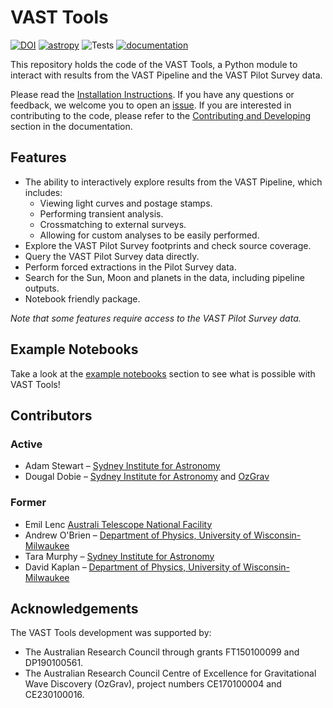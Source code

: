 # VAST Tools
[![DOI](https://zenodo.org/badge/199943719.svg)](https://zenodo.org/badge/latestdoi/199943719)
[![astropy](http://img.shields.io/badge/powered%20by-AstroPy-orange.svg?style=flat)](http://www.astropy.org/)
![Tests](https://github.com/askap-vast/vast-tools/actions/workflows/pytest.yml/badge.svg)
[![documentation](https://img.shields.io/badge/docs-mkdocs%20material-blue.svg?style=flat)](https://vast-survey.org/vast-tools/)

This repository holds the code of the VAST Tools, a Python module to interact with results from the VAST Pipeline and the VAST Pilot Survey data.

Please read the [Installation Instructions](https://vast-survey.org/vast-tools/getting_started/installation/). If you have any questions or feedback, we welcome you to open an [issue](https://github.com/askap-vast/vast-tools/issues). 
If you are interested in contributing to the code, please refer to the [Contributing and Developing](https://vast-survey.org/vast-tools/contributing/develop/) section in the documentation.

## Features

  * The ability to interactively explore results from the VAST Pipeline, which includes:
      - Viewing light curves and postage stamps.
      - Performing transient analysis.
      - Crossmatching to external surveys.
      - Allowing for custom analyses to be easily performed.
  * Explore the VAST Pilot Survey footprints and check source coverage.
  * Query the VAST Pilot Survey data directly.
  * Perform forced extractions in the Pilot Survey data.
  * Search for the Sun, Moon and planets in the data, including pipeline outputs.
  * Notebook friendly package.
  

_Note that some features require access to the VAST Pilot Survey data._

## Example Notebooks

Take a look at the [example notebooks](https://github.com/askap-vast/vast-tools/tree/master/notebook-examples) section to see what is possible with VAST Tools!

## Contributors

### Active

* Adam Stewart – [Sydney Institute for Astronomy](https://sifa.sydney.edu.au/)
* Dougal Dobie – [Sydney Institute for Astronomy](https://sifa.sydney.edu.au/) and [OzGrav](https://www.ozgrav.org)

### Former
* Emil Lenc [Australi Telescope National Facility](https://www.atnf.csiro.au/)
* Andrew O'Brien – [Department of Physics, University of Wisconsin-Milwaukee](https://uwm.edu/physics/research/astronomy-gravitation-cosmology/)
* Tara Murphy – [Sydney Institute for Astronomy](https://sifa.sydney.edu.au/)
* David Kaplan – [Department of Physics, University of Wisconsin-Milwaukee](https://uwm.edu/physics/research/astronomy-gravitation-cosmology/)

## Acknowledgements

The VAST Tools development was supported by:

* The Australian Research Council through grants FT150100099 and DP190100561.
* The Australian Research Council Centre of Excellence for Gravitational Wave Discovery (OzGrav), project numbers CE170100004 and CE230100016.
